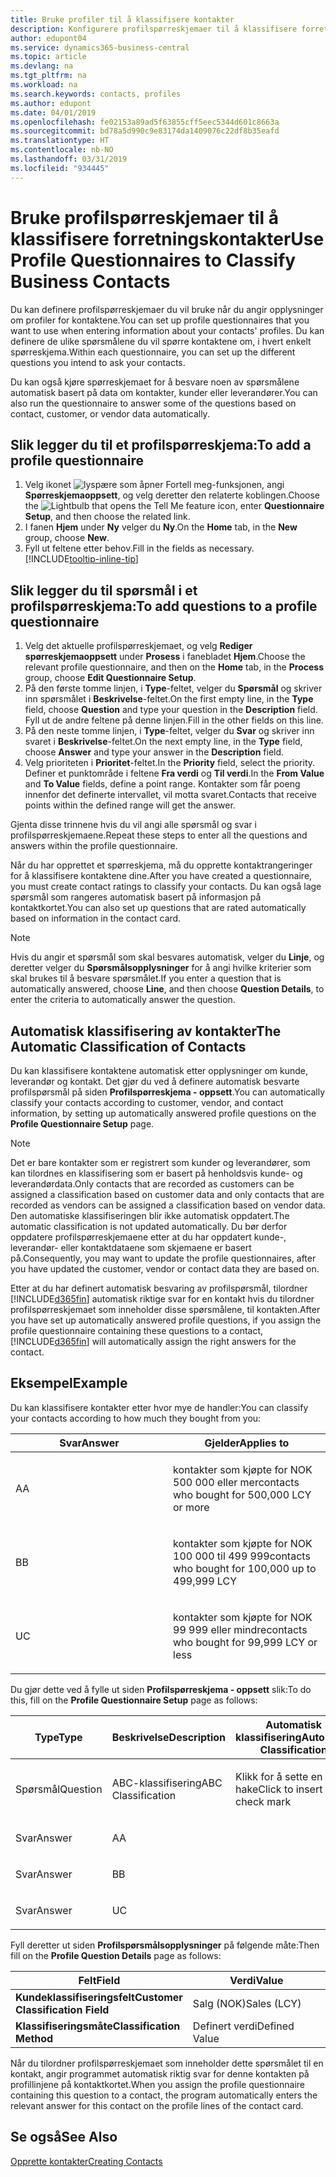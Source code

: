 ```yaml
---
title: Bruke profiler til å klassifisere kontakter
description: Konfigurere profilspørreskjemaer til å klassifisere forretningskontaktene
author: edupont04
ms.service: dynamics365-business-central
ms.topic: article
ms.devlang: na
ms.tgt_pltfrm: na
ms.workload: na
ms.search.keywords: contacts, profiles
ms.author: edupont
ms.date: 04/01/2019
ms.openlocfilehash: fe02153a89ad5f63855cff5eec5344d601c8663a
ms.sourcegitcommit: bd78a5d990c9e83174da1409076c22df8b35eafd
ms.translationtype: HT
ms.contentlocale: nb-NO
ms.lasthandoff: 03/31/2019
ms.locfileid: "934445"
---
```

# <a name="use-profile-questionnaires-to-classify-business-contacts"></a><span data-ttu-id="2d326-103">Bruke profilspørreskjemaer til å klassifisere forretningskontakter</span><span class="sxs-lookup"><span data-stu-id="2d326-103">Use Profile Questionnaires to Classify Business Contacts</span></span>
<span data-ttu-id="2d326-104">Du kan definere profilspørreskjemaer du vil bruke når du angir opplysninger om profiler for kontaktene.</span><span class="sxs-lookup"><span data-stu-id="2d326-104">You can set up profile questionnaires that you want to use when entering information about your contacts' profiles.</span></span> <span data-ttu-id="2d326-105">Du kan definere de ulike spørsmålene du vil spørre kontaktene om, i hvert enkelt spørreskjema.</span><span class="sxs-lookup"><span data-stu-id="2d326-105">Within each questionnaire, you can set up the different questions you intend to ask your contacts.</span></span>  

<span data-ttu-id="2d326-106">Du kan også kjøre spørreskjemaet for å besvare noen av spørsmålene automatisk basert på data om kontakter, kunder eller leverandører.</span><span class="sxs-lookup"><span data-stu-id="2d326-106">You can also run the questionnaire to answer some of the questions based on contact, customer, or vendor data automatically.</span></span>  

## <a name="to-add-a-profile-questionnaire"></a><span data-ttu-id="2d326-107">Slik legger du til et profilspørreskjema:</span><span class="sxs-lookup"><span data-stu-id="2d326-107">To add a profile questionnaire</span></span>
1.  <span data-ttu-id="2d326-108">Velg ikonet ![lyspære som åpner Fortell meg-funksjonen](media/ui-search/search_small.png "Fortell hva du vil gjøre"), angi **Spørreskjemaoppsett**, og velg deretter den relaterte koblingen.</span><span class="sxs-lookup"><span data-stu-id="2d326-108">Choose the ![Lightbulb that opens the Tell Me feature](media/ui-search/search_small.png "Tell me what you want to do") icon, enter **Questionnaire Setup**, and then choose the related link.</span></span>  
2.  <span data-ttu-id="2d326-109">I fanen **Hjem** under **Ny** velger du **Ny**.</span><span class="sxs-lookup"><span data-stu-id="2d326-109">On the **Home** tab, in the **New** group, choose **New**.</span></span>  
3.  <span data-ttu-id="2d326-110">Fyll ut feltene etter behov.</span><span class="sxs-lookup"><span data-stu-id="2d326-110">Fill in the fields as necessary.</span></span> [!INCLUDE[tooltip-inline-tip](includes/tooltip-inline-tip_md.md)]  

## <a name="to-add-questions-to-a-profile-questionnaire"></a><span data-ttu-id="2d326-111">Slik legger du til spørsmål i et profilspørreskjema:</span><span class="sxs-lookup"><span data-stu-id="2d326-111">To add questions to a profile questionnaire</span></span>
1.  <span data-ttu-id="2d326-112">Velg det aktuelle profilspørreskjemaet, og velg **Rediger spørreskjemaoppsett** under **Prosess** i fanebladet **Hjem**.</span><span class="sxs-lookup"><span data-stu-id="2d326-112">Choose the relevant profile questionnaire, and then on the **Home** tab, in the **Process** group, choose **Edit Questionnaire Setup**.</span></span>  
2.  <span data-ttu-id="2d326-113">På den første tomme linjen, i **Type**-feltet, velger du **Spørsmål** og skriver inn spørsmålet i **Beskrivelse**-feltet.</span><span class="sxs-lookup"><span data-stu-id="2d326-113">On the first empty line, in the **Type** field, choose **Question** and type your question in the **Description** field.</span></span> <span data-ttu-id="2d326-114">Fyll ut de andre feltene på denne linjen.</span><span class="sxs-lookup"><span data-stu-id="2d326-114">Fill in the other fields on this line.</span></span>  
3.  <span data-ttu-id="2d326-115">På den neste tomme linjen, i **Type**-feltet, velger du **Svar** og skriver inn svaret i **Beskrivelse**-feltet.</span><span class="sxs-lookup"><span data-stu-id="2d326-115">On the next empty line, in the **Type** field, choose **Answer** and type your answer in the **Description** field.</span></span>  
4.  <span data-ttu-id="2d326-116">Velg prioriteten i **Prioritet**-feltet.</span><span class="sxs-lookup"><span data-stu-id="2d326-116">In the **Priority** field, select the priority.</span></span> <span data-ttu-id="2d326-117">Definer et punktområde i feltene **Fra verdi** og **Til verdi**.</span><span class="sxs-lookup"><span data-stu-id="2d326-117">In the **From Value** and **To Value** fields, define a point range.</span></span> <span data-ttu-id="2d326-118">Kontakter som får poeng innenfor det definerte intervallet, vil motta svaret.</span><span class="sxs-lookup"><span data-stu-id="2d326-118">Contacts that receive points within the defined range will get the answer.</span></span>  

<span data-ttu-id="2d326-119">Gjenta disse trinnene hvis du vil angi alle spørsmål og svar i profilspørreskjemaene.</span><span class="sxs-lookup"><span data-stu-id="2d326-119">Repeat these steps to enter all the questions and answers within the profile questionnaire.</span></span>

<span data-ttu-id="2d326-120">Når du har opprettet et spørreskjema, må du opprette kontaktrangeringer for å klassifisere kontaktene dine.</span><span class="sxs-lookup"><span data-stu-id="2d326-120">After you have created a questionnaire, you must create contact ratings to classify your contacts.</span></span> <span data-ttu-id="2d326-121">Du kan også lage spørsmål som rangeres automatisk basert på informasjon på kontaktkortet.</span><span class="sxs-lookup"><span data-stu-id="2d326-121">You can also set up questions that are rated automatically based on information in the contact card.</span></span>  

> [!NOTE]
> <span data-ttu-id="2d326-122">Hvis du angir et spørsmål som skal besvares automatisk, velger du <STRONG>Linje</STRONG>, og deretter velger du <STRONG>Spørsmålsopplysninger</STRONG> for å angi hvilke kriterier som skal brukes til å besvare spørsmålet.</span><span class="sxs-lookup"><span data-stu-id="2d326-122">If you enter a question that is automatically answered, choose <STRONG>Line</STRONG>, and then choose <STRONG>Question Details</STRONG>, to enter the criteria to automatically answer the question.</span></span>

## <a name="the-automatic-classification-of-contacts"></a><span data-ttu-id="2d326-123">Automatisk klassifisering av kontakter</span><span class="sxs-lookup"><span data-stu-id="2d326-123">The Automatic Classification of Contacts</span></span>
<span data-ttu-id="2d326-124">Du kan klassifisere kontaktene automatisk etter opplysninger om kunde, leverandør og kontakt. Det gjør du ved å definere automatisk besvarte profilspørsmål på siden **Profilspørreskjema - oppsett**.</span><span class="sxs-lookup"><span data-stu-id="2d326-124">You can automatically classify your contacts according to customer, vendor, and contact information, by setting up automatically answered profile questions on the **Profile Questionnaire Setup** page.</span></span>  

> [!NOTE]
> <span data-ttu-id="2d326-125">Det er bare kontakter som er registrert som kunder og leverandører, som kan tilordnes en klassifisering som er basert på henholdsvis kunde- og leverandørdata.</span><span class="sxs-lookup"><span data-stu-id="2d326-125">Only contacts that are recorded as customers can be assigned a classification based on customer data and only contacts that are recorded as vendors can be assigned a classification based on vendor data.</span></span> <span data-ttu-id="2d326-126">Den automatiske klassifiseringen blir ikke automatisk oppdatert.</span><span class="sxs-lookup"><span data-stu-id="2d326-126">The automatic classification is not updated automatically.</span></span> <span data-ttu-id="2d326-127">Du bør derfor oppdatere profilspørreskjemaene etter at du har oppdatert kunde-, leverandør- eller kontaktdataene som skjemaene er basert på.</span><span class="sxs-lookup"><span data-stu-id="2d326-127">Consequently, you may want to update the profile questionnaires, after you have updated the customer, vendor or contact data they are based on.</span></span>  

<span data-ttu-id="2d326-128">Etter at du har definert automatisk besvaring av profilspørsmål, tilordner [!INCLUDE[d365fin](includes/d365fin_md.md)] automatisk riktige svar for en kontakt hvis du tilordner profilspørreskjemaet som inneholder disse spørsmålene, til kontakten.</span><span class="sxs-lookup"><span data-stu-id="2d326-128">After you have set up automatically answered profile questions, if you assign the profile questionnaire containing these questions to a contact, [!INCLUDE[d365fin](includes/d365fin_md.md)] will automatically assign the right answers for the contact.</span></span>  

## <a name="example"></a><span data-ttu-id="2d326-129">Eksempel</span><span class="sxs-lookup"><span data-stu-id="2d326-129">Example</span></span>
<span data-ttu-id="2d326-130">Du kan klassifisere kontakter etter hvor mye de handler:</span><span class="sxs-lookup"><span data-stu-id="2d326-130">You can classify your contacts according to how much they bought from you:</span></span>

<table>
<colgroup>
<col style="width: 50%" />
<col style="width: 50%" />
</colgroup>
<thead>
<tr class="header">
<th><span data-ttu-id="2d326-131"><strong>Svar</strong></span><span class="sxs-lookup"><span data-stu-id="2d326-131"><strong>Answer</strong></span></span></th>
<th><span data-ttu-id="2d326-132"><strong>Gjelder</strong></span><span class="sxs-lookup"><span data-stu-id="2d326-132"><strong>Applies to</strong></span></span></th>
</tr>
</thead>
<tbody>
<tr class="odd">
<td><p><span data-ttu-id="2d326-133">A</span><span class="sxs-lookup"><span data-stu-id="2d326-133">A</span></span></p></td>
<td><p><span data-ttu-id="2d326-134">kontakter som kjøpte for NOK 500 000 eller mer</span><span class="sxs-lookup"><span data-stu-id="2d326-134">contacts who bought for 500,000 LCY or more</span></span></p></td>
</tr>
<tr class="even">
<td><p><span data-ttu-id="2d326-135">B</span><span class="sxs-lookup"><span data-stu-id="2d326-135">B</span></span></p></td>
<td><p><span data-ttu-id="2d326-136">kontakter som kjøpte for NOK 100 000 til 499 999</span><span class="sxs-lookup"><span data-stu-id="2d326-136">contacts who bought for 100,000 up to 499,999 LCY</span></span></p></td>
</tr>
<tr class="odd">
<td><p><span data-ttu-id="2d326-137">U</span><span class="sxs-lookup"><span data-stu-id="2d326-137">C</span></span></p></td>
<td><p><span data-ttu-id="2d326-138">kontakter som kjøpte for NOK 99 999 eller mindre</span><span class="sxs-lookup"><span data-stu-id="2d326-138">contacts who bought for 99,999 LCY or less</span></span></p></td>
</tr>
</tbody>
</table>

<span data-ttu-id="2d326-139">Du gjør dette ved å fylle ut siden **Profilspørreskjema - oppsett** slik:</span><span class="sxs-lookup"><span data-stu-id="2d326-139">To do this, fill on the **Profile Questionnaire Setup** page as follows:</span></span>


<table>
<colgroup>
<col style="width: 20%" />
<col style="width: 20%" />
<col style="width: 20%" />
<col style="width: 20%" />
<col style="width: 20%" />
</colgroup>
<thead>
<tr class="header">
<th><span data-ttu-id="2d326-140"><strong>Type</strong></span><span class="sxs-lookup"><span data-stu-id="2d326-140"><strong>Type</strong></span></span></th>
<th><span data-ttu-id="2d326-141"><strong>Beskrivelse</strong></span><span class="sxs-lookup"><span data-stu-id="2d326-141"><strong>Description</strong></span></span></th>
<th><span data-ttu-id="2d326-142"><strong>Automatisk klassifisering</strong></span><span class="sxs-lookup"><span data-stu-id="2d326-142"><strong>Automatic Classification</strong></span></span></th>
<th><span data-ttu-id="2d326-143"><strong>Fra verdi</strong></span><span class="sxs-lookup"><span data-stu-id="2d326-143"><strong>From Value</strong></span></span></th>
<th><span data-ttu-id="2d326-144"><strong>Til verdi</strong></span><span class="sxs-lookup"><span data-stu-id="2d326-144"><strong>To Value</strong></span></span></th>
</tr>
</thead>
<tbody>
<tr class="odd">
<td><p><span data-ttu-id="2d326-145">Spørsmål</span><span class="sxs-lookup"><span data-stu-id="2d326-145">Question</span></span></p></td>
<td><p><span data-ttu-id="2d326-146">ABC-klassifisering</span><span class="sxs-lookup"><span data-stu-id="2d326-146">ABC Classification</span></span></p></td>
<td><p><span data-ttu-id="2d326-147">Klikk for å sette en hake</span><span class="sxs-lookup"><span data-stu-id="2d326-147">Click to insert a check mark</span></span></p></td>
<td><p> </p></td>
<td><p> </p></td>
</tr>
<tr class="even">
<td><p><span data-ttu-id="2d326-148">Svar</span><span class="sxs-lookup"><span data-stu-id="2d326-148">Answer</span></span></p></td>
<td><p><span data-ttu-id="2d326-149">A</span><span class="sxs-lookup"><span data-stu-id="2d326-149">A</span></span></p></td>
<td><p> </p></td>
<td><p><span data-ttu-id="2d326-150">500,000</span><span class="sxs-lookup"><span data-stu-id="2d326-150">500,000</span></span></p></td>
<td><p> </p></td>
</tr>
<tr class="odd">
<td><p><span data-ttu-id="2d326-151">Svar</span><span class="sxs-lookup"><span data-stu-id="2d326-151">Answer</span></span></p></td>
<td><p><span data-ttu-id="2d326-152">B</span><span class="sxs-lookup"><span data-stu-id="2d326-152">B</span></span></p></td>
<td><p> </p></td>
<td><p><span data-ttu-id="2d326-153">100,000</span><span class="sxs-lookup"><span data-stu-id="2d326-153">100,000</span></span></p></td>
<td><p><span data-ttu-id="2d326-154">499,999</span><span class="sxs-lookup"><span data-stu-id="2d326-154">499,999</span></span></p></td>
</tr>
<tr class="even">
<td><p><span data-ttu-id="2d326-155">Svar</span><span class="sxs-lookup"><span data-stu-id="2d326-155">Answer</span></span></p></td>
<td><p><span data-ttu-id="2d326-156">U</span><span class="sxs-lookup"><span data-stu-id="2d326-156">C</span></span></p></td>
<td><p> </p></td>
<td><p> </p></td>
<td><p><span data-ttu-id="2d326-157">99,999</span><span class="sxs-lookup"><span data-stu-id="2d326-157">99,999</span></span></p></td>
</tr>
</tbody>
</table>

<span data-ttu-id="2d326-158">Fyll deretter ut siden **Profilspørsmålsopplysninger** på følgende måte:</span><span class="sxs-lookup"><span data-stu-id="2d326-158">Then fill on the **Profile Question Details** page as follows:</span></span>
<table>
<colgroup>
<col style="width: 50%" />
<col style="width: 50%" />
</colgroup>
<thead>
<tr class="header">
<th><span data-ttu-id="2d326-159"><strong>Felt</strong></span><span class="sxs-lookup"><span data-stu-id="2d326-159"><strong>Field</strong></span></span></th>
<th><span data-ttu-id="2d326-160"><strong>Verdi</strong></span><span class="sxs-lookup"><span data-stu-id="2d326-160"><strong>Value</strong></span></span></th>
</tr>
</thead>
<tbody>
<tr>
<td><span data-ttu-id="2d326-161"><strong>Kundeklassifiseringsfelt</strong></span><span class="sxs-lookup"><span data-stu-id="2d326-161"><strong>Customer Classification Field</strong></span></span></td>
<td><span data-ttu-id="2d326-162"><emphasis>Salg (NOK)</emphasis></span><span class="sxs-lookup"><span data-stu-id="2d326-162"><emphasis>Sales (LCY)</emphasis></span></span></td>
</tr>
<tr>
<td><span data-ttu-id="2d326-163"><strong>Klassifiseringsmåte</strong></span><span class="sxs-lookup"><span data-stu-id="2d326-163"><strong>Classification Method</strong></span></span></td>
<td><span data-ttu-id="2d326-164"><emphasis>Definert verdi</emphasis></span><span class="sxs-lookup"><span data-stu-id="2d326-164"><emphasis>Defined Value</emphasis></span></span></td>
</tr>
</tbody>
</table>

<span data-ttu-id="2d326-165">Når du tilordner profilspørreskjemaet som inneholder dette spørsmålet til en kontakt, angir programmet automatisk riktig svar for denne kontakten på profillinjene på kontaktkortet.</span><span class="sxs-lookup"><span data-stu-id="2d326-165">When you assign the profile questionnaire containing this question to a contact, the program automatically enters the relevant answer for this contact on the profile lines of the contact card.</span></span>

## <a name="see-also"></a><span data-ttu-id="2d326-166">Se også</span><span class="sxs-lookup"><span data-stu-id="2d326-166">See Also</span></span>
[<span data-ttu-id="2d326-167">Opprette kontakter</span><span class="sxs-lookup"><span data-stu-id="2d326-167">Creating Contacts</span></span>](marketing-create-contact-companies.md)  
